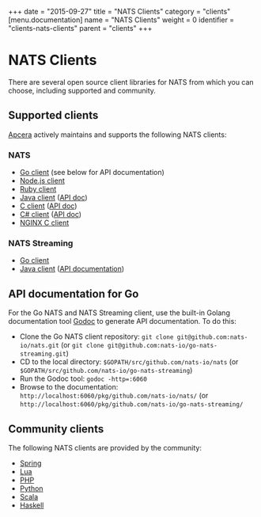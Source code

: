 +++
date = "2015-09-27"
title = "NATS Clients"
category = "clients"
[menu.documentation]
  name = "NATS Clients"
  weight = 0
  identifier = "clients-nats-clients"
  parent = "clients"
+++

# NATS Clients

There are several open source client libraries for NATS from which you can choose, including supported and community.

## Supported clients

[Apcera](https://www.apcera.com/) actively maintains and supports the following NATS clients:

### NATS

- [Go client](https://github.com/nats-io/nats) (see below for API documentation)
- [Node.js client](https://github.com/nats-io/node-nats)
- [Ruby client](https://github.com/nats-io/ruby-nats)
- [Java client](https://github.com/nats-io/jnats) ([API doc](http://nats-io.github.io/jnats/))
- [C client](https://github.com/nats-io/cnats) ([API doc](http://nats-io.github.io/cnats/))
- [C# client](https://github.com/nats-io/csnats) ([API doc](http://nats-io.github.io/csnats/))
- [NGINX C client](https://github.com/nats-io/nginx-nats)

### NATS Streaming
- [Go client](https://github.com/nats-io/go-nats-streaming) 
- [Java client](https://github.com/nats-io/java-nats-streaming) ([API documentation](http://nats-io.github.io/jnats/))

## API documentation for Go

For the Go NATS and NATS Streaming client, use the built-in Golang documentation tool [Godoc](https://godoc.org/golang.org/x/tools/cmd/godoc) to generate API documentation. To do this:

- Clone the Go NATS client repository: `git clone git@github.com:nats-io/nats.git` (or `git clone git@github.com:nats-io/go-nats-streaming.git`)
- CD to the local directory: `$GOPATH/src/github.com/nats-io/nats` (or `$GOPATH/src/github.com/nats-io/go-nats-streaming`)
- Run the Godoc tool: `godoc -http=:6060`
- Browse to the documentation: `http://localhost:6060/pkg/github.com/nats-io/nats/` (or `http://localhost:6060/pkg/github.com/nats-io/go-nats-streaming/`

## Community clients

The following NATS clients are provided by the community:

- [Spring](https://github.com/cloudfoundry-community/java-nats)
- [Lua](https://github.com/DawnAngel/lua-nats)
- [PHP](https://github.com/repejota/phpnats)
- [Python](https://github.com/mcuadros/pynats)
- [Scala](https://github.com/tyagihas/scala_nats/)
- [Haskell](https://github.com/ondrap/nats-queue)
